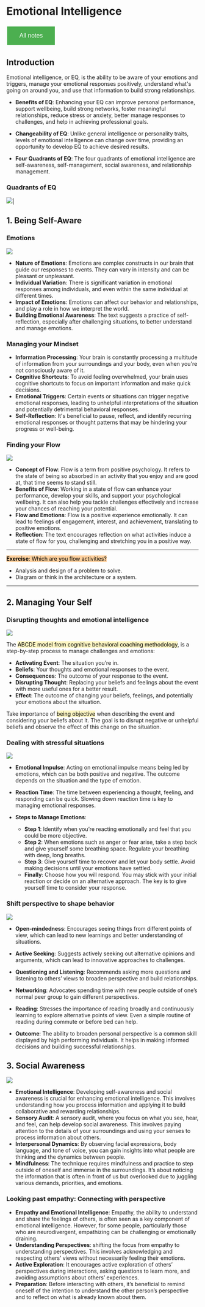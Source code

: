 # Emotional Intelligence

<style>
  .back-button {
    background-color: #4CAF50; /* Green */
    border: none;
    color: white;
    padding: 15px 32px;
    text-align: center;
    text-decoration: none;
    display: inline-block;
    font-size: 16px;
    margin: 4px 2px;
    cursor: pointer;
  }
</style>

<button class="back-button" onclick="window.location.href='https://matiaspakua.github.io/tech.notes.io'">All notes</button>

## Introduction

Emotional intelligence, or EQ, is the ability to be aware of your emotions and triggers, manage your emotional responses positively, understand what's going on around you, and use that information to build strong relationships.

- **Benefits of EQ**: Enhancing your EQ can improve personal performance, support wellbeing, build strong networks, foster meaningful relationships, reduce stress or anxiety, better manage responses to challenges, and help in achieving professional goals.

- **Changeability of EQ**: Unlike general intelligence or personality traits, levels of emotional intelligence can change over time, providing an opportunity to develop EQ to achieve desired results.

- **Four Quadrants of EQ**: The four quadrants of emotional intelligence are self-awareness, self-management, social awareness, and relationship management.

### Quadrants of EQ

![](../../images/quadrants_eq.png)|

## 1. Being Self-Aware

### Emotions

![](../../images/emotions_cycle.png)

- **Nature of Emotions**: Emotions are complex constructs in our brain that guide our responses to events. They can vary in intensity and can be pleasant or unpleasant.
- **Individual Variation**: There is significant variation in emotional responses among individuals, and even within the same individual at different times.
- **Impact of Emotions**: Emotions can affect our behavior and relationships, and play a role in how we interpret the world.
- **Building Emotional Awareness**: The text suggests a practice of self-reflection, especially after challenging situations, to better understand and manage emotions.

### Managing your Mindset

- **Information Processing**: Your brain is constantly processing a multitude of information from your surroundings and your body, even when you're not consciously aware of it.
- **Cognitive Shortcuts**: To avoid feeling overwhelmed, your brain uses cognitive shortcuts to focus on important information and make quick decisions.
- **Emotional Triggers**: Certain events or situations can trigger negative emotional responses, leading to unhelpful interpretations of the situation and potentially detrimental behavioral responses.
- **Self-Reflection**: It's beneficial to pause, reflect, and identify recurring emotional responses or thought patterns that may be hindering your progress or well-being.

### Finding your Flow

![](../../images/finding_your_flow.png)

- **Concept of Flow**: Flow is a term from positive psychology. It refers to the state of being so absorbed in an activity that you enjoy and are good at, that time seems to stand still.
- **Benefits of Flow**: Working in a state of flow can enhance your performance, develop your skills, and support your psychological wellbeing. It can also help you tackle challenges effectively and increase your chances of reaching your potential.
- **Flow and Emotions**: Flow is a positive experience emotionally. It can lead to feelings of engagement, interest, and achievement, translating to positive emotions.
- **Reflection**: The text encourages reflection on what activities induce a state of flow for you, challenging and stretching you in a positive way.


--- 
<mark style="background: #FFB86CA6;">**Exercise**: Which are you flow activities?</mark>

 - Analysis and design of a problem to solve. 
 - Diagram or think in the architecture or a system.

---

## 2. Managing Your Self

### Disrupting thoughts and emotional intelligence

![](../../images/disrupting_thoughts.png)

The <mark style="background: #FFF3A3A6;">ABCDE model from cognitive behavioral coaching methodology</mark>, is a step-by-step process to manage challenges and emotions:

- **Activating Event**: The situation you’re in.
- **Beliefs**: Your thoughts and emotional responses to the event.
- **Consequences**: The outcome of your response to the event.
- **Disrupting Thought**: Replacing your beliefs and feelings about the event with more useful ones for a better result.
- **Effect**: The outcome of changing your beliefs, feelings, and potentially your emotions about the situation.

Take importance of <mark style="background: #FFF3A3A6;">being objective</mark> when describing the event and considering your beliefs about it. The goal is to disrupt negative or unhelpful beliefs and observe the effect of this change on the situation.

### Dealing with stressful situations

![](../../images/stressful_situations.png)

- **Emotional Impulse**: Acting on emotional impulse means being led by emotions, which can be both positive and negative. The outcome depends on the situation and the type of emotion.

- **Reaction Time**: The time between experiencing a thought, feeling, and responding can be quick. Slowing down reaction time is key to managing emotional responses.

- **Steps to Manage Emotions**:
    - **Step 1**: Identify when you’re reacting emotionally and feel that you could be more objective.
    - **Step 2**: When emotions such as anger or fear arise, take a step back and give yourself some breathing space. Regulate your breathing with deep, long breaths.
    - **Step 3**: Give yourself time to recover and let your body settle. Avoid making decisions until your emotions have settled.
    - **Finally**: Choose how you will respond. You may stick with your initial reaction or decide on an alternative approach. The key is to give yourself time to consider your response.

### Shift perspective to shape behavior

![](../../images/shift_perspective.png)

- **Open-mindedness**: Encourages seeing things from different points of view, which can lead to new learnings and better understanding of situations.

- **Active Seeking**: Suggests actively seeking out alternative opinions and arguments, which can lead to innovative approaches to challenges.

- **Questioning and Listening**: Recommends asking more questions and listening to others’ views to broaden perspective and build relationships.

- **Networking**: Advocates spending time with new people outside of one’s normal peer group to gain different perspectives.

- **Reading**: Stresses the importance of reading broadly and continuously learning to explore alternative points of view. Even a simple routine of reading during commute or before bed can help.

- **Outcome**: The ability to broaden personal perspective is a common skill displayed by high performing individuals. It helps in making informed decisions and building successful relationships.

## 3. Social Awareness

![](../../images/social_awareness.png)

- **Emotional Intelligence**: Developing self-awareness and social awareness is crucial for enhancing emotional intelligence. This involves understanding how you process information and applying it to build collaborative and rewarding relationships.
- **Sensory Audit**: A sensory audit, where you focus on what you see, hear, and feel, can help develop social awareness. This involves paying attention to the details of your surroundings and using your senses to process information about others.
- **Interpersonal Dynamics**: By observing facial expressions, body language, and tone of voice, you can gain insights into what people are thinking and the dynamics between people.
- **Mindfulness**: The technique requires mindfulness and practice to step outside of oneself and immerse in the surroundings. It’s about noticing the information that is often in front of us but overlooked due to juggling various demands, priorities, and emotions.

### Looking past empathy: Connecting with perspective

- **Empathy and Emotional Intelligence**: Empathy, the ability to understand and share the feelings of others, is often seen as a key component of emotional intelligence. However, for some people, particularly those who are neurodivergent, empathizing can be challenging or emotionally draining.
- **Understanding Perspectives**: shifting the focus from empathy to understanding perspectives. This involves acknowledging and respecting others’ views without necessarily feeling their emotions.
- **Active Exploration**: It encourages active exploration of others’ perspectives during interactions, asking questions to learn more, and avoiding assumptions about others’ experiences.
- **Preparation**: Before interacting with others, it’s beneficial to remind oneself of the intention to understand the other person’s perspective and to reflect on what is already known about them.